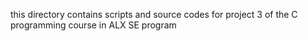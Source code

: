 this directory contains scripts and source codes for project 3 of the C programming course in ALX SE program
